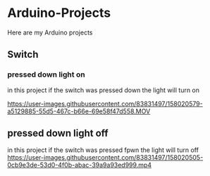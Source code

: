 # Arduino-Projects
Here are my Arduino projects

## Switch
### pressed down light on
in this project if the switch was pressed down the light will turn on 

https://user-images.githubusercontent.com/83831497/158020579-a5129885-55d5-467c-b66e-69e58f47d558.MOV

## pressed down light off
in this project if the switch was pressed fpwn the light will turn off
https://user-images.githubusercontent.com/83831497/158020505-0cb9e3de-53d0-4f0b-abac-39a9a93ed999.mp4







